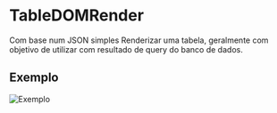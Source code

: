 # TableDOMRender
Com base num JSON simples Renderizar uma tabela, geralmente com objetivo de utilizar com resultado de query do banco de dados.

## Exemplo
![Exemplo](https://github.com/emerson-cs-santos/TableDOMRender/Exemplo.png "Exemplo")